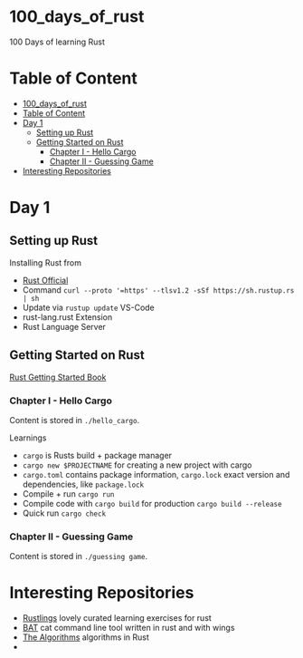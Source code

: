 # 100_days_of_rust
100 Days of learning Rust
# Table of Content
- [100_days_of_rust](#100-days-of-rust)
- [Table of Content](#Table-of-Content)
- [Day 1](#day-1)
  * [Setting up Rust](#setting-up-rust)
  * [Getting Started on Rust](#getting-started-on-rust)
    + [Chapter I - Hello Cargo](#chapter-i---hello-cargo)
    + [Chapter II - Guessing Game](#chapter-ii---guessing-game)
- [Interesting Repositories](#interesting-repositories)
# Day 1 
## Setting up Rust
Installing Rust from 
* [Rust Official](https://www.rust-lang.org/tools/install)
* Command `curl --proto '=https' --tlsv1.2 -sSf https://sh.rustup.rs | sh` 
* Update via `rustup update`
VS-Code
* rust-lang.rust Extension
* Rust Language Server
## Getting Started on Rust
[Rust Getting Started Book](https://doc.rust-lang.org/book)
### Chapter I - Hello Cargo
Content is stored in `./hello_cargo`.

Learnings
* `cargo` is Rusts build + package manager
* `cargo new $PROJECTNAME` for creating a new project with cargo
* `cargo.toml` contains package information, `cargo.lock` exact version and dependencies, like `package.lock`
* Compile + run `cargo run`
* Compile code with `cargo build` for production `cargo build --release`
* Quick run `cargo check`

### Chapter II - Guessing Game
Content is stored in `./guessing game`.

# Interesting Repositories

* [Rustlings](https://github.com/rust-lang/rustlings) lovely curated learning exercises for rust
* [BAT](https://github.com/sharkdp/bat) cat command line tool written in rust and with wings
* [The Algorithms](https://github.com/TheAlgorithms/Rust) algorithms in Rust
* 